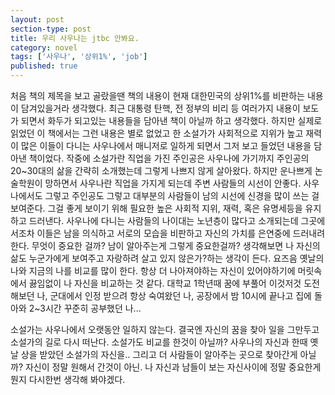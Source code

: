 ```yaml
---
layout: post
section-type: post
title: 우리 사우나는 jtbc 안봐요.
category: novel
tags: ['사우나', '상위1%', 'job']
published: true
---
```


처음 책의 제목을 보고 골랐을땐 책의 내용이 현재 대한민국의 상위1%를 비판하는 내용이 담겨있을거라 생각했다. 최근 대통령 탄핵, 전 정부의 비리 등 여러가지 내용이 보도가 되면서 화두가 되고있는 내용들을 담아낸 책이 아닐까 하고 생각했다. 하지만 실제로 읽었던 이 책에서는 그런 내용은 별로 없었고 한 소설가가 사회적으로 지위가 높고 재력이 많은 이들이 다니는 사우나에서 매니저로 일하게 되면서 그저 보고 들었던 내용을 담아낸 책이었다.
작중에 소설가란 직업을 가진 주인공은 사우나에 가기까지 주인공의 20~30대의 삶을 간략히 소개했는데 그렇게 나쁘지 않게 살아왔다. 하지만 운나쁘게 논술학원이 망하면서 사우나란 직업을 가지게 되는데 주변 사람들의 시선이 안좋다. 
사우나에서도 그렇고 주인공도 그렇고 대부분의 사람들이 남의 시선에 신경을 많이 쓰는 걸 보여준다. 그걸 좋게 보이기 위해 필요한 높은 사회적 지위, 재력, 혹은 유명세등을 유지하고 드러낸다. 사우나에 다니는 사람들의 나이대는 노년층이 많다고 소개되는데 그곳에서조차 이들은 남을 의식하고 서로의 모습을 비판하고 자신의 가치를 은연중에 드러내려 한다. 무엇이 중요한 걸까? 남이 알아주는게 그렇게 중요한걸까?
생각해보면 나 자신의 삶도 누군가에게 보여주고 자랑하려 살고 있지 않은가?하는 생각이 든다. 
요즈음 옛날의 나와 지금의 나를 비교를 많이 한다. 항상 더 나아져야하는 자신이 있어야하기에 머릿속에서 끓임없이 나 자신을 비교하는 것 같다. 
대학교 1학년때 꿈에 부풀어 이것저것 도전해보던 나, 군대에서 인정 받으려 항상 숙여왔던 나, 공장에서 밤 10시에 끝나고 집에 돌아와 2~3시간 꾸준히 공부했던 나... 

소설가는 사우나에서 오랫동안 일하지 않는다. 결국엔 자신의 꿈을 찾아 일을 그만두고 소설가의 길로 다시 떠난다. 소설가도 비교를 한것이 아닐까? 사우나의 자신과 한때 옛날 상을 받았던 소설가의 자신을.. 그리고 더 사람들이 알아주는 곳으로 찾아간게 아닐까? 자신이 정말 원해서 간것이 아닌.
나 자신과 남들이 보는 자신사이에 정말 중요한게 뭔지 다시한번 생각해 봐야겠다.
